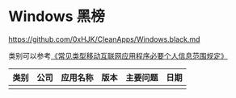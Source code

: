 # Windows 黑榜

https://github.com/0xHJK/CleanApps/Windows.black.md

类别可以参考[《常见类型移动互联网应用程序必要个人信息范围规定》](http://www.cac.gov.cn/2021-03/22/c_1617990997054277.htm)

| 类别 | 公司 | 应用名称 | 版本 | 主要问题 | 日期 |
| ---- | ---- | -------- | ---- | -------- | ---- |
|      |      |          |      |          |      |

